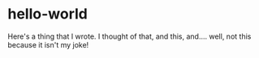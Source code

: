 # hello-world

Here's a thing that I wrote. I thought of that, and this, and.... well, not this because it isn't my joke!
